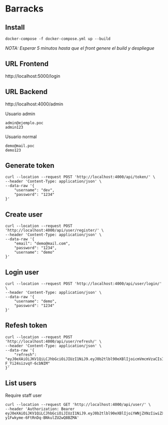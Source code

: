 # Barracks


## Install
```
docker-compose -f docker-compose.yml up --build
```

_NOTA: Esperar 5 minutos hasta que el front genere el build y despliegue_

## URL Frontend
http://localhost:5000/login


## URL Backend
http://localhost:4000/admin

Usuario admin
```
admin@ejemplo.poc
admin123
```

Usuario normal
```
demo@mail.poc
demo123
```



## Generate token
```
curl --location --request POST 'http://localhost:4000/api/token/' \
--header 'Content-Type: application/json' \
--data-raw '{
    "username": "dev",
    "password": "1234"
}'
```


## Create user

```
curl --location --request POST 'http://localhost:4000/api/user/register/' \
--header 'Content-Type: application/json' \
--data-raw '{
    "email": "demo@mail.com",
    "password": "1234",
    "username": "demo"
}'
```

## Login user
```
curl --location --request POST 'http://localhost:4000/api/user/login/' \
--header 'Content-Type: application/json' \
--data-raw '{
    "username": "demo",
    "password": "1234"
}'
```

## Refesh token

```
curl --location --request POST 'http://localhost:4000/api/user/refresh/' \
--header 'Content-Type: application/json' \
--data-raw '{
    "refresh": "eyJ0eXAiOiJKV1QiLCJhbGciOiJIUzI1NiJ9.eyJ0b2tlbl90eXBlIjoicmVmcmVzaCIsImV4cCI6MTYzNTM2MTAxNCwianRpIjoiNTAzNWUwMThiMTA4NGNhYzkzNGVlMzE5NmYwM2VlZjEiLCJ1c2VyX2lkIjo3fQ.tZbxJ2DvrsuL4qnIN1P1oDU-F_Yi24sizvqY-6cbNIM"
}'
```

## List users
Require staff user
```
curl --location --request GET 'http://localhost:4000/api/user/' \
--header 'Authorization: Bearer eyJ0eXAiOiJKV1QiLCJhbGciOiJIUzI1NiJ9.eyJ0b2tlbl90eXBlIjoiYWNjZXNzIiwiZXhwIjoxNjM1Mjc2MTQ1LCJqdGkiOiIxOGRjZmVhMDQ1MzY0MWI3YWU5ZjUxOGIzMWE3Y2MyMSIsInVzZXJfaWQiOjF9.YXlctyHy4q-y1Fwkyme-6FtRnDq-BNkulZU2wQ8BZMA'

```
